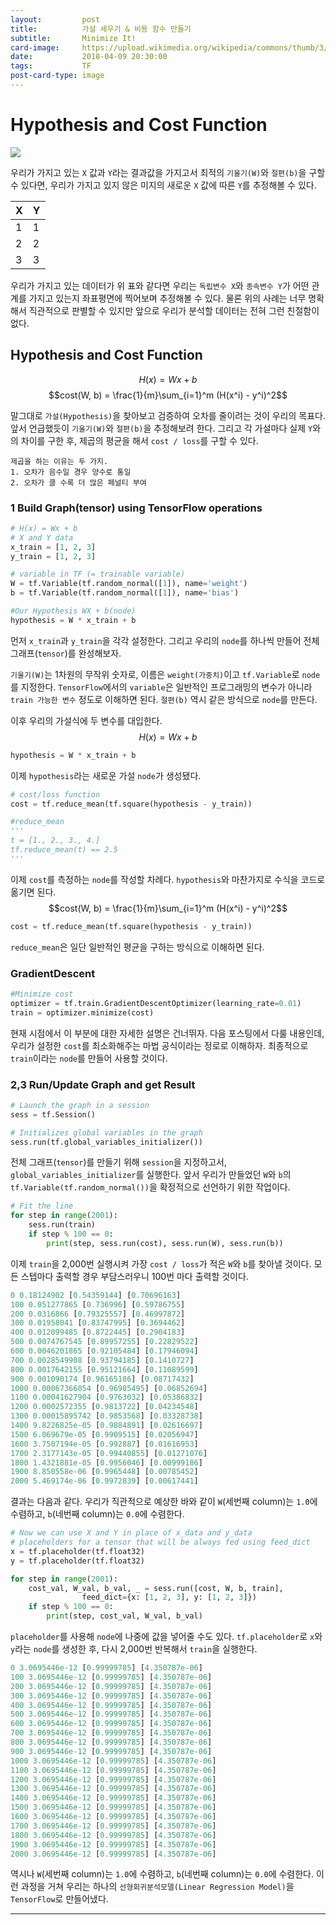```yaml
---
layout:     	post
title:      	가설 세우기 & 비용 함수 만들기
subtitle:   	Minimize It!
card-image: 	https://upload.wikimedia.org/wikipedia/commons/thumb/3/3a/Linear_regression.svg/400px-Linear_regression.svg.png
date:       	2018-04-09 20:30:00
tags:       	TF
post-card-type: image
---
```


# Hypothesis and Cost Function

![](https://upload.wikimedia.org/wikipedia/commons/thumb/3/3a/Linear_regression.svg/400px-Linear_regression.svg.png)

우리가 가지고 있는 ```X``` 값과 ```Y```라는 결과값을 가지고서 최적의 ```기울기(W)```와 ```절편(b)```을 구할 수 있다면, 우리가 가지고 있지 않은 미지의 새로운 ```X``` 값에 따른 ```Y```를 추정해볼 수 있다.

X|Y
--|--
1|1
2|2
3|3

우리가 가지고 있는 데이터가 위 표와 같다면 우리는 ```독립변수 X```와 ```종속변수 Y```가 어떤 관계를 가지고 있는지 좌표평면에 찍어보며 추정해볼 수 있다. 물론 위의 사례는 너무 명확해서 직관적으로 판별할 수 있지만 앞으로 우리가 분석할 데이터는 전혀 그런 친절함이 없다.

## Hypothesis and Cost Function
$$H(x) = Wx + b$$
$$cost(W, b) = \frac{1}{m}\sum_{i=1}^m (H(x^i) - y^i)^2$$

말그대로 ```가설(Hypothesis)```을 찾아보고 검증하여 오차를 줄이려는 것이 우리의 목표다. 앞서 언급했듯이 ```기울기(W)```와 ```절편(b)```을 추정해보려 한다.
그리고 각 가설마다 실제 ```Y```와의 차이를 구한 후, 제곱의 평균을 해서 ```cost / loss```를 구할 수 있다.

```
제곱을 하는 이유는 두 가지.
1. 오차가 음수일 경우 양수로 통일
2. 오차가 클 수록 더 많은 페널티 부여
```

### 1 Build Graph(tensor) using TensorFlow operations
```python
# H(x) = Wx + b
# X and Y data
x_train = [1, 2, 3]
y_train = [1, 2, 3]

# variable in TF (= trainable variable)
W = tf.Variable(tf.random_normal([1]), name='weight')
b = tf.Variable(tf.random_normal([1]), name='bias')

#Our Hypothesis WX + b(node)
hypothesis = W * x_train + b
```
먼저 ```x_train```과 ```y_train```을 각각 설정한다. 그리고 우리의 ```node```를 하나씩 만들어 전체 그래프(```tensor```)를 완성해보자.

```기울기(W)```는 1차원의 무작위 숫자로, 이름은 ```weight(가중치)```이고 ```tf.Variable```로 ```node```를 지정한다. ```TensorFlow```에서의  ```variable```은 일반적인 프로그래밍의 변수가 아니라 ```train 가능한 변수``` 정도로 이해하면 된다. ```절편(b)``` 역시 같은 방식으로 ```node```를 만든다.

이후 우리의 가설식에 두 변수를 대입한다. 
$$H(x) = Wx + b$$
```python
hypothesis = W * x_train + b
```
이제 ```hypothesis```라는 새로운 가설 ```node```가 생성됐다.

```python
# cost/loss function
cost = tf.reduce_mean(tf.square(hypothesis - y_train))

#reduce_mean
'''
t = [1., 2., 3., 4.]
tf.reduce_mean(t) == 2.5
'''
```
이제 ```cost```를 측정하는 ```node```를 작성할 차례다. ```hypothesis```와 마찬가지로 수식을 코드로 옮기면 된다. 
$$cost(W, b) = \frac{1}{m}\sum_{i=1}^m (H(x^i) - y^i)^2$$
```python
cost = tf.reduce_mean(tf.square(hypothesis - y_train))
```
```reduce_mean```은 일단 일반적인 평균을 구하는 방식으로 이해하면 된다.

### GradientDescent
```python
#Minimize cost
optimizer = tf.train.GradientDescentOptimizer(learning_rate=0.01)
train = optimizer.minimize(cost)
```
현재 시점에서 이 부분에 대한 자세한 설명은 건너뛰자. 다음 포스팅에서 다룰 내용인데, 우리가 설정한 ```cost```를 최소화해주는 마법 공식이라는 정로로 이해하자. 최종적으로 ```train```이라는 ```node```를 만들어 사용할 것이다.

### 2,3 Run/Update Graph and get Result
```python
# Launch the graph in a session
sess = tf.Session()

# Initializes global variables in the graph
sess.run(tf.global_variables_initializer())
```
전체 그래프(```tensor```)를 만들기 위해 ```session```을 지정하고서, ```global_variables_initializer```를 실행한다. 앞서 우리가 만들었던 ```W```와 ```b```의 ```tf.Variable(tf.random_normal())```을 확정적으로 선언하기 위한 작업이다.

```python
# Fit the line
for step in range(2001):
    sess.run(train)
    if step % 100 == 0:
        print(step, sess.run(cost), sess.run(W), sess.run(b))
```
이제 ```train```을 2,000번 실행시켜 가장 ```cost / loss```가 적은 ```W```와 ```b```를 찾아낼 것이다. 모든 스텝마다 출력할 경우 부담스러우니 100번 마다 출력할 것이다.
```python
0 0.18124902 [0.54359144] [0.70696163]
100 0.051277865 [0.736996] [0.59786755]
200 0.0316866 [0.79325557] [0.46997872]
300 0.01958041 [0.83747995] [0.3694462]
400 0.012099485 [0.8722445] [0.2904183]
500 0.0074767545 [0.89957255] [0.22829522]
600 0.0046201865 [0.92105484] [0.17946094]
700 0.0028549908 [0.93794185] [0.1410727]
800 0.0017642155 [0.95121664] [0.11089599]
900 0.001090174 [0.96165186] [0.08717432]
1000 0.00067366054 [0.96985495] [0.06852694]
1100 0.00041627904 [0.9763032] [0.05386832]
1200 0.0002572355 [0.9813722] [0.04234548]
1300 0.00015895742 [0.9853568] [0.03328738]
1400 9.8226825e-05 [0.9884891] [0.02616697]
1500 6.069679e-05 [0.9909515] [0.02056947]
1600 3.7507194e-05 [0.992887] [0.01616953]
1700 2.3177143e-05 [0.99440855] [0.01271076]
1800 1.4321881e-05 [0.9956046] [0.00999186]
1900 8.850558e-06 [0.9965448] [0.00785452]
2000 5.469174e-06 [0.9972839] [0.00617441]
```
결과는 다음과 같다. 우리가 직관적으로 예상한 바와 같이 ```W```(세번째 column)는 ```1.0```에  수렴하고, ```b```(네번째 column)는 ```0.0```에 수렴한다.

```python
# Now we can use X and Y in place of x_data and y_data
# placeholders for a tensor that will be always fed using feed_dict
x = tf.placeholder(tf.float32)
y = tf.placeholder(tf.float32)

for step in range(2001):
    cost_val, W_val, b_val, _ = sess.run([cost, W, b, train],
                feed_dict={x: [1, 2, 3], y: [1, 2, 3]})
    if step % 100 == 0:
        print(step, cost_val, W_val, b_val)
```
```placeholder```를 사용해 ```node```에 나중에 값을 넣어줄 수도 있다. ```tf.placeholder```로 ```x```와 ```y```라는 ```node```를 생성한 후, 다시 2,000번 반복해서 ```train```을 실행한다.
```python
0 3.0695446e-12 [0.99999785] [4.350787e-06]
100 3.0695446e-12 [0.99999785] [4.350787e-06]
200 3.0695446e-12 [0.99999785] [4.350787e-06]
300 3.0695446e-12 [0.99999785] [4.350787e-06]
400 3.0695446e-12 [0.99999785] [4.350787e-06]
500 3.0695446e-12 [0.99999785] [4.350787e-06]
600 3.0695446e-12 [0.99999785] [4.350787e-06]
700 3.0695446e-12 [0.99999785] [4.350787e-06]
800 3.0695446e-12 [0.99999785] [4.350787e-06]
900 3.0695446e-12 [0.99999785] [4.350787e-06]
1000 3.0695446e-12 [0.99999785] [4.350787e-06]
1100 3.0695446e-12 [0.99999785] [4.350787e-06]
1200 3.0695446e-12 [0.99999785] [4.350787e-06]
1300 3.0695446e-12 [0.99999785] [4.350787e-06]
1400 3.0695446e-12 [0.99999785] [4.350787e-06]
1500 3.0695446e-12 [0.99999785] [4.350787e-06]
1600 3.0695446e-12 [0.99999785] [4.350787e-06]
1700 3.0695446e-12 [0.99999785] [4.350787e-06]
1800 3.0695446e-12 [0.99999785] [4.350787e-06]
1900 3.0695446e-12 [0.99999785] [4.350787e-06]
2000 3.0695446e-12 [0.99999785] [4.350787e-06]
```
역시나 ```W```(세번째 column)는 ```1.0```에  수렴하고, ```b```(네번째 column)는 ```0.0```에 수렴한다. 이런 과정을 거쳐 우리는 하나의 ```선형회귀분석모델(Linear Regression Model)```을 ```TensorFlow```로 만들어냈다.

---